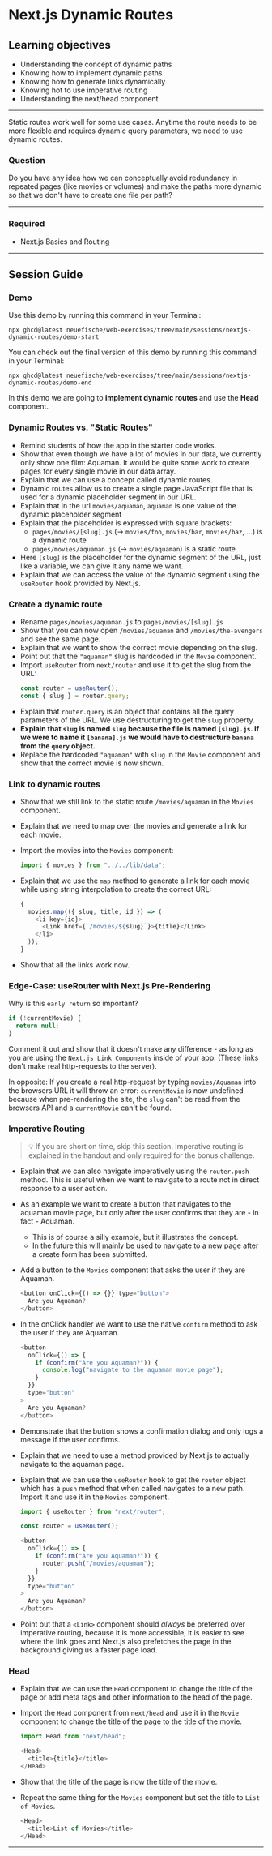 # Next.js Dynamic Routes

## Learning objectives

- Understanding the concept of dynamic paths
- Knowing how to implement dynamic paths
- Knowing how to generate links dynamically
- Knowing hot to use imperative routing
- Understanding the next/head component

---

Static routes work well for some use cases. Anytime the route needs to be more flexible and requires dynamic query parameters, we need to use dynamic routes.

### Question

Do you have any idea how we can conceptually avoid redundancy in repeated pages (like movies or volumes) and make the paths more dynamic so that we don't have to create one file per path?

---

### Required

- Next.js Basics and Routing

---

## Session Guide

### Demo

Use this demo by running this command in your Terminal:

```
npx ghcd@latest neuefische/web-exercises/tree/main/sessions/nextjs-dynamic-routes/demo-start
```

You can check out the final version of this demo by running this command in your Terminal:

```
npx ghcd@latest neuefische/web-exercises/tree/main/sessions/nextjs-dynamic-routes/demo-end
```

In this demo we are going to **implement dynamic routes** and use the **Head** component.

### Dynamic Routes vs. "Static Routes"

- Remind students of how the app in the starter code works.
- Show that even though we have a lot of movies in our data, we currently only show one film:
  Aquaman. It would be quite some work to create pages for every single movie in our data array.
- Explain that we can use a concept called dynamic routes.
- Dynamic routes allow us to create a single page JavaScript file that is used for a dynamic
  placeholder segment in our URL.
- Explain that in the url `movies/aquaman`, `aquaman` is one value of the dynamic placeholder
  segment
- Explain that the placeholder is expressed with square brackets:
  - `pages/movies/[slug].js` (→ `movies/foo`, `movies/bar`, `movies/baz`, …) is a dynamic route
  - `pages/movies/aquaman.js` (→ `movies/aquaman`) is a static route
- Here `[slug]` is the placeholder for the dynamic segment of the URL, just like a variable, we
  can give it any name we want.
- Explain that we can access the value of the dynamic segment using the `useRouter` hook
  provided by Next.js.

### Create a dynamic route

- Rename `pages/movies/aquaman.js` to `pages/movies/[slug].js`
- Show that you can now open `/movies/aquaman` and `/movies/the-avengers` and see the same page.
- Explain that we want to show the correct movie depending on the slug.
- Point out that the `"aquaman"` slug is hardcoded in the `Movie` component.
- Import `useRouter` from `next/router` and use it to get the slug from the URL:
  ```js
  const router = useRouter();
  const { slug } = router.query;
  ```
- Explain that `router.query` is an object that contains all the query parameters of the URL. We
  use destructuring to get the `slug` property.
- **Explain that `slug` is named `slug` because the file is named `[slug].js`. If we were to
  name it `[banana].js` we would have to destructure `banana` from the `query` object.**
- Replace the hardcoded `"aquaman"` with `slug` in the `Movie` component and show that the
  correct movie is now shown.

### Link to dynamic routes

- Show that we still link to the static route `/movies/aquaman` in the `Movies` component.
- Explain that we need to map over the movies and generate a link for each movie.
- Import the movies into the `Movies` component:

  ```js
  import { movies } from "../../lib/data";
  ```

- Explain that we use the `map` method to generate a link for each movie while using string
  interpolation to create the correct URL:

  ```js
  {
    movies.map(({ slug, title, id }) => (
      <li key={id}>
        <Link href={`/movies/${slug}`}>{title}</Link>
      </li>
    ));
  }
  ```

- Show that all the links work now.

### Edge-Case: useRouter with Next.js Pre-Rendering

Why is this `early return` so important?

```js
if (!currentMovie) {
  return null;
}
```

Comment it out and show that it doesn't make any difference - as long as you are using the `Next.js Link Components` inside of your app. (These links don't make real http-requests to the server).

In opposite: If you create a real http-request by typing `movies/Aquaman` into the browsers URL it will throw an error: `currentMovie` is now undefined because when pre-rendering the site, the `slug` can't be read from the browsers API and a `currentMovie` can't be found.

### Imperative Routing

> 💡 If you are short on time, skip this section. Imperative routing is explained in the handout and
> only required for the bonus challenge.

- Explain that we can also navigate imperatively using the `router.push` method. This is useful
  when we want to navigate to a route not in direct response to a user action.
- As an example we want to create a button that navigates to the aquaman movie page, but only
  after the user confirms that they are - in fact - Aquaman.
  - This is of course a silly example, but it illustrates the concept.
  - In the future this will mainly be used to navigate to a new page after a create form has
    been submitted.
- Add a button to the `Movies` component that asks the user if they are Aquaman.
  ```js
  <button onClick={() => {}} type="button">
    Are you Aquaman?
  </button>
  ```
- In the onClick handler we want to use the native `confirm` method to ask the user if they are
  Aquaman.
  ```js
  <button
    onClick={() => {
      if (confirm("Are you Aquaman?")) {
        console.log("navigate to the aquaman movie page");
      }
    }}
    type="button"
  >
    Are you Aquaman?
  </button>
  ```
- Demonstrate that the button shows a confirmation dialog and only logs a message if the user
  confirms.
- Explain that we need to use a method provided by Next.js to actually navigate to the aquaman
  page.
- Explain that we can use the `useRouter` hook to get the `router` object which has a `push`
  method that when called navigates to a new path. Import it and use it in the `Movies`
  component.

  ```js
  import { useRouter } from "next/router";
  ```

  ```js
  const router = useRouter();
  ```

  ```js
  <button
    onClick={() => {
      if (confirm("Are you Aquaman?")) {
        router.push("/movies/aquaman");
      }
    }}
    type="button"
  >
    Are you Aquaman?
  </button>
  ```

- Point out that a `<Link>` component should _always_ be preferred over imperative routing,
  because it is more accessible, it is easier to see where the link goes and Next.js also
  prefetches the page in the background giving us a faster page load.

### Head

- Explain that we can use the `Head` component to change the title of the page or add meta tags
  and other information to the head of the page.
- Import the `Head` component from `next/head` and use it in the `Movie` component to change the
  title of the page to the title of the movie.
  ```js
  import Head from "next/head";
  ```
  ```js
  <Head>
    <title>{title}</title>
  </Head>
  ```
- Show that the title of the page is now the title of the movie.

- Repeat the same thing for the `Movies` component but set the title to `List of Movies`.
  ```js
  <Head>
    <title>List of Movies</title>
  </Head>
  ```

---
